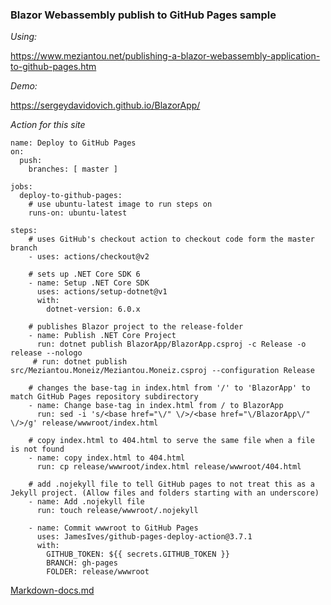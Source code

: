 <h3> <b>Blazor Webassembly publish to GitHub Pages sample</b> </h3>

_Using:_

https://www.meziantou.net/publishing-a-blazor-webassembly-application-to-github-pages.htm

_Demo:_ 

https://sergeydavidovich.github.io/BlazorApp/

_Action for this site_

    name: Deploy to GitHub Pages
    on:
      push:
        branches: [ master ]

    jobs:
      deploy-to-github-pages:
        # use ubuntu-latest image to run steps on
        runs-on: ubuntu-latest

    steps:
        # uses GitHub's checkout action to checkout code form the master branch
        - uses: actions/checkout@v2
    
        # sets up .NET Core SDK 6
        - name: Setup .NET Core SDK
          uses: actions/setup-dotnet@v1
          with:
            dotnet-version: 6.0.x  

        # publishes Blazor project to the release-folder
        - name: Publish .NET Core Project
          run: dotnet publish BlazorApp/BlazorApp.csproj -c Release -o release --nologo
         # run: dotnet publish src/Meziantou.Moneiz/Meziantou.Moneiz.csproj --configuration Release
    
        # changes the base-tag in index.html from '/' to 'BlazorApp' to match GitHub Pages repository subdirectory
        - name: Change base-tag in index.html from / to BlazorApp
          run: sed -i 's/<base href="\/" \/>/<base href="\/BlazorApp\/" \/>/g' release/wwwroot/index.html
    
        # copy index.html to 404.html to serve the same file when a file is not found
        - name: copy index.html to 404.html
          run: cp release/wwwroot/index.html release/wwwroot/404.html

        # add .nojekyll file to tell GitHub pages to not treat this as a Jekyll project. (Allow files and folders starting with an underscore)
        - name: Add .nojekyll file
          run: touch release/wwwroot/.nojekyll
      
        - name: Commit wwwroot to GitHub Pages
          uses: JamesIves/github-pages-deploy-action@3.7.1
          with:
            GITHUB_TOKEN: ${{ secrets.GITHUB_TOKEN }}
            BRANCH: gh-pages
            FOLDER: release/wwwroot
    
 [Markdown-docs.md](https://gist.github.com/SergeyDavidovich/6dc36c2139f16d24fc0231d3d44cc75e)
